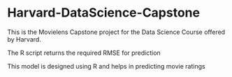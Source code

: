 # Harvard-DataScience-Capstone

This is the Movielens Capstone project for the Data Science Course offered by Harvard.


The R script returns the required RMSE for prediction

This model is designed using R and helps in predicting movie ratings



